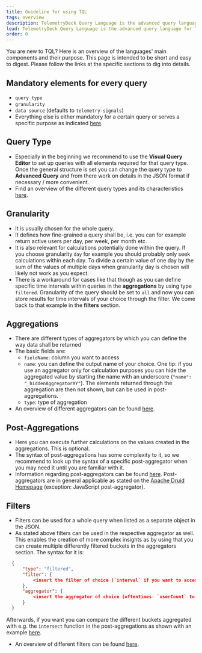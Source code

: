 ```yaml
---
title: Guideline for using TQL
tags: overview
description: TelemetryDeck Query Language is the advanced query language for TelemetryDeck. This page provides an overview of the main components and its overall structure.
lead: TelemetryDeck Query Language is the advanced query language for TelemetryDeck. You don't need to write all your queries by hand, but if you do, here are some guidelines how to get started.
order: 0
---
```


You are new to TQL? Here is an overview of the languages' main components and their purpose.
This page is intended to be short and easy to digest. Please follow the links at the specific sections to dig into details.

## Mandatory elements for every query

- `query type`
- `granularity`
- `data source` (defaults to `telemetry-signals`)
- Everything else is either mandatory for a certain query or serves a specific purpose as indicated [here](https://telemetrydeck.com/docs/tql/query/).

## Query Type

- Especially in the beginning we recommend to use the **Visual Query Editor** to set up queries with all elements required for that query type. Once the general structure is set you can change the query type to **Advanced Query** and from there work on details in the JSON format if necessary / more convenient.
- Find an overview of the different query types and its characteristics [here](https://telemetrydeck.com/docs/tql/queryType/).

## Granularity

- It is usually chosen for the whole query.
- It defines how fine-grained a query shall be, i.e. you can for example return active users per day, per week, per month etc.
- It is also relevant for calculations potentially done within the query. If you choose granularity `day` for example you should probably only seek calculations within each day. To divide a certain value of one day by the sum of the values of multiple days when granularity day is chosen will likely not work as you expect.
- There is a workaround for cases like that though as you can define specific time intervals within queries in the **aggregations** by using type `filtered`. Granularity of the query should be set to `all` and now you can store results for time intervals of your choice through the filter. We come back to that example in the **filters** section.

## Aggregations

- There are different types of aggregators by which you can define the way data shall be returned
- The basic fields are:
  - `fieldName`: column you want to access
  - `name`: you can define the output name of your choice. One tip: if you use an aggregator only for calculation purposes you can hide the aggregated value by starting the name with an underscore (`"name": "_hiddenAggregatorXY"`). The elements returned through the aggregation are then not shown, but can be used in post-aggregations.
  - `type`: type of aggregation
- An overview of different aggregators can be found [here](https://telemetrydeck.com/docs/tql/aggregators/).

## Post-Aggregations

- Here you can execute further calculations on the values created in the aggregations. This is optional.
- The syntax of post-aggregations has some complexity to it, so we recommend to look up the syntax of a specific post-aggregator when you may need it until you are familiar with it.
- Information regarding post-aggregators can be found [here](https://telemetrydeck.com/docs/tql/post-aggregators/). Post-aggregators are in general applicable as stated on the [Apache Druid Homepage](https://druid.apache.org/docs/latest/querying/post-aggregations) (exception: JavaScript post-aggregator).

## Filters

- Filters can be used for a whole query when listed as a separate object in the JSON.
- As stated above filters can be used in the respective aggregator as well. This enables the creation of more complex insights as by using that you can create multiple differently filtered buckets in the aggregators section. The syntax for it is:

```json
  {
	  "type": "filtered",
	  "filter": {
		  <insert the filter of choice (`interval` if you want to access only certain days for example or `range` if only certain values shall be considered)>
	  },
	  "aggregator": {
		  <insert the aggregator of choice (oftentimes: `userCount` to get the different active users / `eventCount` to count certain signals / `doubleSum`/`longSum` for calculations)>
	  }
  }
```

Afterwards, if you want you can compare the different buckets aggregated with e.g. the `intersect` function in the post-aggregations as shown with an example [here](https://telemetrydeck.com/docs/tql/post-aggregators/#theta-sketch-estimate-post-aggregator).

- An overview of different filters can be found [here](https://telemetrydeck.com/docs/tql/filters/).
